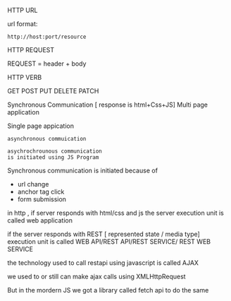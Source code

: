 HTTP 
URL

  url format:

    http://host:port/resource

HTTP REQUEST

   REQUEST = header + body

HTTP VERB

   GET 
   POST
   PUT
   DELETE
   PATCH

Synchronous Communication
     [ response is html+Css+JS]
      Multi page application

Single page appication 

    asynchronous commuication

    asychrochrounous communication
    is initiated using JS Program

Synchronous communication is initiated because
of 
   * url change
   * anchor tag click
   * form submission

in http , if server responds
with html/css and js the server
execution unit is called web application

if the server responds with
REST [ represented state / media type]
execution unit is called  WEB API/REST API/REST SERVICE/
REST WEB SERVICE

the technology used to call
restapi using javascript is called 
AJAX

we used to or still can make 
ajax calls using XMLHttpRequest

But in the mordern JS we got a
library  called fetch api to do the
same